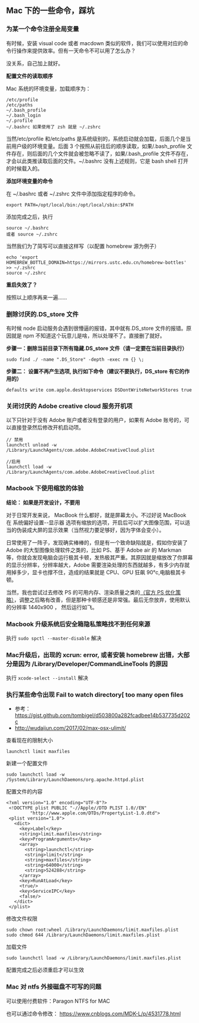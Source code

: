 ## Mac 下的一些命令，踩坑

### 为某一个命令注册全局变量

有时候，安装 visual code 或者 macdown 类似的软件，我们可以使用对应的命令行操作来提供效率。但有一天命令不可以用了怎么办？

没关系，自己加上就好。

**配置文件的读取顺序**

Mac 系统的环境变量，加载顺序为：

```
/etc/profile
/etc/paths
~/.bash_profile
~/.bash_login
~/.profile
~/.bashrc 如果使用了 zsh 就是 ~/.zshrc
```

当然/etc/profile 和/etc/paths 是系统级别的，系统启动就会加载，后面几个是当前用户级的环境变量。后面 3 个按照从前往后的顺序读取，如果/.bash_profile 文件存在，则后面的几个文件就会被忽略不读了，如果/.bash_profile 文件不存在，才会以此类推读取后面的文件。~/.bashrc 没有上述规则，它是 bash shell 打开的时候载入的。

**添加环境变量的命令**

在 ~/.bashrc 或者 ~/.zshrc 文件中添加指定程序的命令。

```
export PATH=/opt/local/bin:/opt/local/sbin:$PATH
```

添加完成之后，执行

```
source ~/.bashrc
或者 source ~/.zshrc
```

当然我们为了简写可以直接这样写（以配置 homebrew 源为例子）

```
echo 'export HOMEBREW_BOTTLE_DOMAIN=https://mirrors.ustc.edu.cn/homebrew-bottles' >> ~/.zshrc
source ~/.zshrc
```

**重启失效了？**

按照以上顺序再来一遍……

### 删除讨厌的.DS_store 文件

有时候 node 启动服务会遇到很懵逼的报错，其中就有.DS_store 文件的报错。原因就是 npm 不知道这个玩意儿是啥，所以处理不了。直接删了就好。

**步骤一：删除当前目录下所有隐藏.DS_store 文件（请一定要在当前目录执行）**

```
sudo find ./ -name ".DS_Store" -depth -exec rm {} \;
```

**步骤二： 设置不再产生选项, 执行如下命令（建议不要执行，DS_store 有它的作用的）**

```
defaults write com.apple.desktopservices DSDontWriteNetworkStores true
```

### 关闭讨厌的 Adobe creative cloud 服务开机项

以下只针对于没有 Adobe 账户或者没有登录的用户，如果有 Adobe 账号的，可以直接登录然后修改开机启动项。

```
// 禁用
launchctl unload -w /Library/LaunchAgents/com.adobe.AdobeCreativeCloud.plist

//启用
launchctl load -w /Library/LaunchAgents/com.adobe.AdobeCreativeCloud.plist
```

### Macbook 下使用缩放的体验

**结论： 如果是开发设计，不要用**

对于日常开发来说， MacBook 什么都好，就是屏幕太小。不过好说 MacBook 在 系统偏好设置--显示器 选项有缩放的选项，开启后可以扩大图像范围，可以适当的伪装成大屏的显示效果（当然视力要足够好，因为字体会变小）。

日常使用了一阵子，发现确实棒棒的，但是有一个致命缺陷就是，假如你安装了 Adobe 的大型图像处理软件之类的，比如 PS、基于 Adobe air 的 Markman 等，你就会发现电脑会运行极其卡顿，发热极其严重。其原因就是缩放改了你屏幕的显示分辨率，分辨率越大，Adobe 需要渲染处理的东西就越多，有多少内存就用掉多少，显卡也撑不住，造成的结果就是 CPU、GPU 狂飙 90°c,电脑极其卡顿。

当然，我也尝试过去修改 PS 的可用内存、渲染质量之类的[（官方 PS 优化策略）](https://helpx.adobe.com/cn/photoshop/kb/optimize-photoshop-cc-performance.html)，调整之后略有改善，但是那种卡顿感还是非常强。最后无奈放弃，使用默认的分辨率 1440x900 ， 然后运行如飞。

### Macbook 升级系统后安全箱隐私策略找不到**任何来源**

执行 `sudo spctl --master-disable` 解决

### Mac升级后，出现的 xcrun: error, 或者安装 homebrew 出错，大部分是因为 **/Library/Developer/CommandLineTools** 的原因

执行 `xcode-select --install` 解决

### 执行某些命令出现 Fail to watch directory[ too many open files

* 参考： https://gist.github.com/tombigel/d503800a282fcadbee14b537735d202c
* http://wudaijun.com/2017/02/max-osx-ulimit/

查看现在的限制大小

```
launchctl limit maxfiles 
```

新建一个配置文件

```
sudo launchctl load -w /System/Library/LaunchDaemons/org.apache.httpd.plist
```

配置文件的内容

```
<?xml version="1.0" encoding="UTF-8"?>  
 <!DOCTYPE plist PUBLIC "-//Apple//DTD PLIST 1.0//EN"  
         "http://www.apple.com/DTDs/PropertyList-1.0.dtd">
 <plist version="1.0">  
   <dict>
     <key>Label</key>
     <string>limit.maxfiles</string>
     <key>ProgramArguments</key>
     <array>
       <string>launchctl</string>
       <string>limit</string>
       <string>maxfiles</string>
       <string>64000</string>
       <string>524288</string>
     </array>
     <key>RunAtLoad</key>
     <true/>
     <key>ServiceIPC</key>
     <false/>
   </dict>
 </plist>
```

修改文件权限

```
sudo chown root:wheel /Library/LaunchDaemons/limit.maxfiles.plist
sudo chmod 644 /Library/LaunchDaemons/limit.maxfiles.plist
```

加载文件

```
sudo launchctl load -w /Library/LaunchDaemons/limit.maxfiles.plist
```

配置完成之后必须重启才可以生效  



### Mac 对 ntfs 外接磁盘不可写的问题

可以使用付费软件：Paragon NTFS for MAC

也可以通过命令修改： https://www.cnblogs.com/MDK-L/p/4531778.html